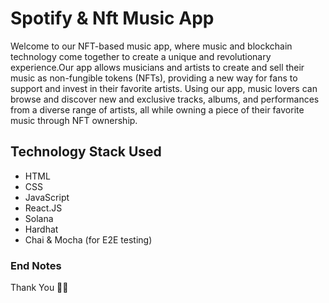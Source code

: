 # Spotify & Nft Music App


 Welcome to our NFT-based music app, where music and blockchain technology come together to create a unique and revolutionary experience.Our app allows musicians and artists to create and sell their music as non-fungible tokens (NFTs), providing a new way for fans to support and invest in their favorite artists.
Using our app, music lovers can browse and discover new and exclusive tracks, albums, and performances from a diverse range of artists, all while owning a piece of their favorite music through NFT ownership.

## Technology Stack Used

- HTML
- CSS
- JavaScript
- React.JS
- Solana
- Hardhat
- Chai & Mocha (for E2E testing)
### End Notes
 Thank You 🤞✨
